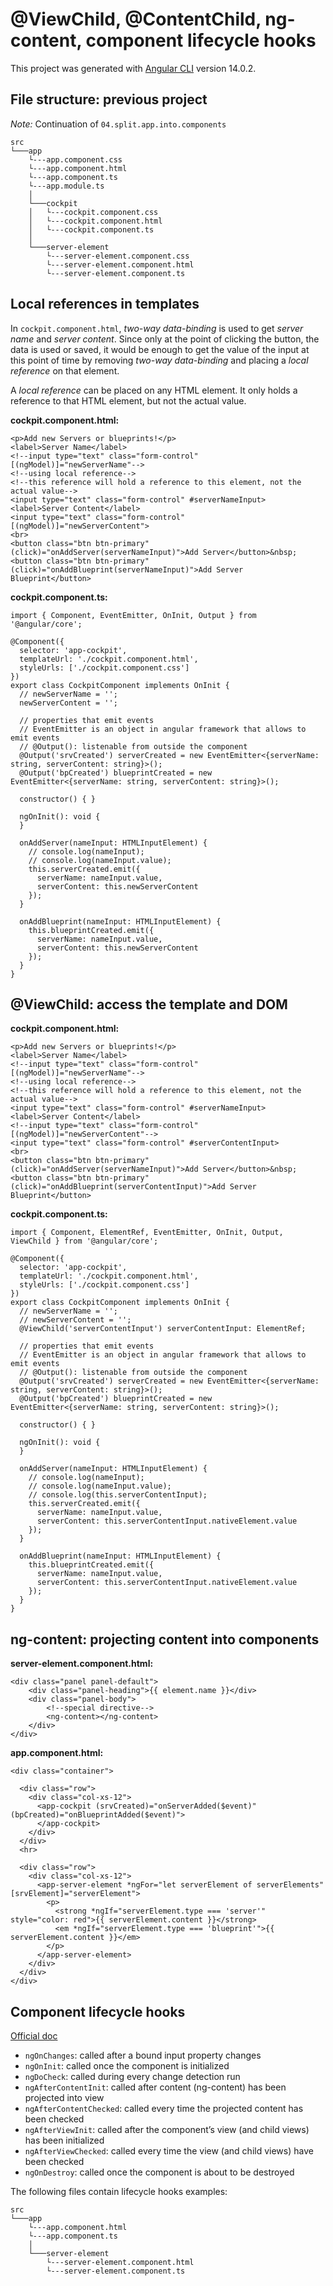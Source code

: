 # @ViewChild, @ContentChild, ng-content, component lifecycle hooks

This project was generated with [Angular CLI](https://github.com/angular/angular-cli) version 14.0.2.

## File structure: previous project

_Note:_ Continuation of `04.split.app.into.components`

```
src
└───app
    └---app.component.css
    └---app.component.html
    └---app.component.ts
    └---app.module.ts
    │
    └───cockpit
    │   └---cockpit.component.css
    │   └---cockpit.component.html
    │   └---cockpit.component.ts
    │
    └───server-element
        └---server-element.component.css
        └---server-element.component.html
        └---server-element.component.ts
```

## Local references in templates

In `cockpit.component.html`, _two-way data-binding_ is used to get
_server name_ and _server content_. Since only at the point of clicking
the button, the data is used or saved, it would be enough to get
the value of the input at this point of time by removing
_two-way data-binding_ and placing a _local reference_ on that element.

A _local reference_ can be placed on any HTML element. It only
holds a reference to that HTML element, but not the actual value.

**cockpit.component.html:**

```
<p>Add new Servers or blueprints!</p>
<label>Server Name</label>
<!--input type="text" class="form-control" [(ngModel)]="newServerName"-->
<!--using local reference-->
<!--this reference will hold a reference to this element, not the actual value-->
<input type="text" class="form-control" #serverNameInput>
<label>Server Content</label>
<input type="text" class="form-control" [(ngModel)]="newServerContent">
<br>
<button class="btn btn-primary" (click)="onAddServer(serverNameInput)">Add Server</button>&nbsp;
<button class="btn btn-primary" (click)="onAddBlueprint(serverNameInput)">Add Server Blueprint</button>
```

**cockpit.component.ts:**

```
import { Component, EventEmitter, OnInit, Output } from '@angular/core';

@Component({
  selector: 'app-cockpit',
  templateUrl: './cockpit.component.html',
  styleUrls: ['./cockpit.component.css']
})
export class CockpitComponent implements OnInit {
  // newServerName = '';
  newServerContent = '';

  // properties that emit events
  // EventEmitter is an object in angular framework that allows to emit events
  // @Output(): listenable from outside the component
  @Output('srvCreated') serverCreated = new EventEmitter<{serverName: string, serverContent: string}>();
  @Output('bpCreated') blueprintCreated = new EventEmitter<{serverName: string, serverContent: string}>();

  constructor() { }

  ngOnInit(): void {
  }

  onAddServer(nameInput: HTMLInputElement) {
    // console.log(nameInput);
    // console.log(nameInput.value);
    this.serverCreated.emit({
      serverName: nameInput.value,
      serverContent: this.newServerContent
    });
  }

  onAddBlueprint(nameInput: HTMLInputElement) {
    this.blueprintCreated.emit({
      serverName: nameInput.value,
      serverContent: this.newServerContent
    });
  }
}
```

## @ViewChild: access the template and DOM

**cockpit.component.html:**

```
<p>Add new Servers or blueprints!</p>
<label>Server Name</label>
<!--input type="text" class="form-control" [(ngModel)]="newServerName"-->
<!--using local reference-->
<!--this reference will hold a reference to this element, not the actual value-->
<input type="text" class="form-control" #serverNameInput>
<label>Server Content</label>
<!--input type="text" class="form-control" [(ngModel)]="newServerContent"-->
<input type="text" class="form-control" #serverContentInput>
<br>
<button class="btn btn-primary" (click)="onAddServer(serverNameInput)">Add Server</button>&nbsp;
<button class="btn btn-primary" (click)="onAddBlueprint(serverContentInput)">Add Server Blueprint</button>
```

**cockpit.component.ts:**

```
import { Component, ElementRef, EventEmitter, OnInit, Output, ViewChild } from '@angular/core';

@Component({
  selector: 'app-cockpit',
  templateUrl: './cockpit.component.html',
  styleUrls: ['./cockpit.component.css']
})
export class CockpitComponent implements OnInit {
  // newServerName = '';
  // newServerContent = '';
  @ViewChild('serverContentInput') serverContentInput: ElementRef;

  // properties that emit events
  // EventEmitter is an object in angular framework that allows to emit events
  // @Output(): listenable from outside the component
  @Output('srvCreated') serverCreated = new EventEmitter<{serverName: string, serverContent: string}>();
  @Output('bpCreated') blueprintCreated = new EventEmitter<{serverName: string, serverContent: string}>();

  constructor() { }

  ngOnInit(): void {
  }

  onAddServer(nameInput: HTMLInputElement) {
    // console.log(nameInput);
    // console.log(nameInput.value);
    // console.log(this.serverContentInput);
    this.serverCreated.emit({
      serverName: nameInput.value,
      serverContent: this.serverContentInput.nativeElement.value
    });
  }

  onAddBlueprint(nameInput: HTMLInputElement) {
    this.blueprintCreated.emit({
      serverName: nameInput.value,
      serverContent: this.serverContentInput.nativeElement.value
    });
  }
}
```

## ng-content: projecting content into components

**server-element.component.html:**

```
<div class="panel panel-default">
    <div class="panel-heading">{{ element.name }}</div>
    <div class="panel-body">
        <!--special directive-->
        <ng-content></ng-content>
    </div>
</div>
```

**app.component.html:**

```
<div class="container">

  <div class="row">
    <div class="col-xs-12">
      <app-cockpit (srvCreated)="onServerAdded($event)" (bpCreated)="onBlueprintAdded($event)">
      </app-cockpit>
    </div>
  </div>
  <hr>

  <div class="row">
    <div class="col-xs-12">
      <app-server-element *ngFor="let serverElement of serverElements" [srvElement]="serverElement">
        <p>
          <strong *ngIf="serverElement.type === 'server'" style="color: red">{{ serverElement.content }}</strong>
          <em *ngIf="serverElement.type === 'blueprint'">{{ serverElement.content }}</em>
        </p>
      </app-server-element>
    </div>
  </div>
</div>
```

## Component lifecycle hooks

[Official doc][01]

- `ngOnChanges`: called after a bound input property changes
- `ngOnInit`: called once the component is initialized
- `ngDoCheck`: called during every change detection run
- `ngAfterContentInit`: called after content (ng-content) has been projected into view
- `ngAfterContentChecked`: called every time the projected content has been checked
- `ngAfterViewInit`: called after the component’s view (and child views) has been initialized
- `ngAfterViewChecked`: called every time the view (and child views) have been checked
- `ngOnDestroy`: called once the component is about to be destroyed

The following files contain lifecycle hooks examples:

```
src
└───app
    └---app.component.html
    └---app.component.ts
    │
    └───server-element
        └---server-element.component.html
        └---server-element.component.ts
```

[01]: https://angular.io/guide/lifecycle-hooks
